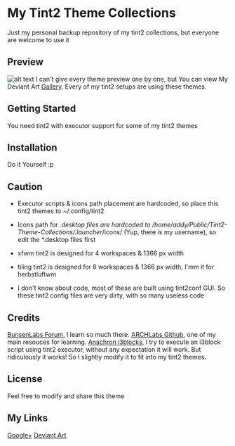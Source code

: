 # My Tint2 Theme Collections
Just my personal backup repository of my tint2 collections, but everyone are welcome to use it
## Preview
![alt text](https://raw.githubusercontent.com/addy-dclxvi/Openbox-Theme-Collections/master/preview.jpg)
I can't give every theme preview one by one, but You can view My Deviant Art [Gallery](http://addy-dclxvi.deviantart.com/gallery/).
Every of my tint2 setups are using these themes.
## Getting Started
You need tint2 with executor support for some of my tint2 themes
## Installation
Do it Yourself :p
## Caution
- Executor scripts & icons path placement are hardcoded, so place this tint2 themes to ~/.config/tint2

- Icons path for *.desktop files are hardcoded to /home/addy/Public/Tint2-Theme-Collections/.launcher*/icons/ (Yup, there is my username), so edit the *.desktop files first

- xfwm tint2 is designed for 4 workspaces & 1366 px width

- tiling tint2 is designed for 8 workspaces & 1366 px width, I'mm it for herbstluftwm 

- I don't know about code, most of these are built using tint2conf GUI. So these tint2 config files are very dirty, with so many useless code

## Credits
[BunsenLabs Forum](https://forums.bunsenlabs.org/viewtopic.php?id=254), I learn so much there.
[ARCHLabs Github](https://github.com/ARCHLabs/Archlabs-Tint2-Themes), one of my main resouces for learning.
[Anachron i3blocks](https://github.com/Anachron/i3blocks), I try to execute an i3block script using tint2 executor, without any expectation it will work.
But ridiculously it works! So I slightly modify it to fit into my tint2 themes.
## License
Feel free to modify and share this theme
## My Links
[Google+](https://plus.google.com/+AdhiPambudi)
[Deviant Art](http://addy-dclxvi.deviantart.com/)

